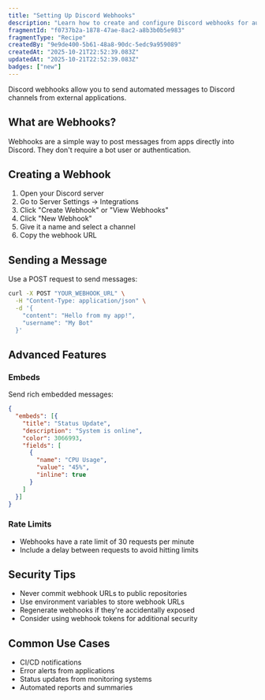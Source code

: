 ```yaml
---
title: "Setting Up Discord Webhooks"
description: "Learn how to create and configure Discord webhooks for automated notifications and integrations"
fragmentId: "f0737b2a-1878-47ae-8ac2-a8b3b0b5e983"
fragmentType: "Recipe"
createdBy: "9e9de400-5b61-48a8-90dc-5edc9a959089"
createdAt: "2025-10-21T22:52:39.083Z"
updatedAt: "2025-10-21T22:52:39.083Z"
badges: ["new"]
---
```


Discord webhooks allow you to send automated messages to Discord channels from external applications.

## What are Webhooks?

Webhooks are a simple way to post messages from apps directly into Discord. They don't require a bot user or authentication.

## Creating a Webhook

1. Open your Discord server
2. Go to Server Settings → Integrations
3. Click "Create Webhook" or "View Webhooks"
4. Click "New Webhook"
5. Give it a name and select a channel
6. Copy the webhook URL

## Sending a Message

Use a POST request to send messages:

```bash
curl -X POST "YOUR_WEBHOOK_URL" \
  -H "Content-Type: application/json" \
  -d '{
    "content": "Hello from my app!",
    "username": "My Bot"
  }'
```

## Advanced Features

### Embeds

Send rich embedded messages:

```json
{
  "embeds": [{
    "title": "Status Update",
    "description": "System is online",
    "color": 3066993,
    "fields": [
      {
        "name": "CPU Usage",
        "value": "45%",
        "inline": true
      }
    ]
  }]
}
```

### Rate Limits

- Webhooks have a rate limit of 30 requests per minute
- Include a delay between requests to avoid hitting limits

## Security Tips

- Never commit webhook URLs to public repositories
- Use environment variables to store webhook URLs
- Regenerate webhooks if they're accidentally exposed
- Consider using webhook tokens for additional security

## Common Use Cases

- CI/CD notifications
- Error alerts from applications
- Status updates from monitoring systems
- Automated reports and summaries
